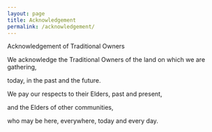 ```yaml
---
layout: page
title: Acknowledgement
permalink: /acknowledgement/
---
```

<p>Acknowledgement of Traditional Owners</P>

<p>We acknowledge the Traditional Owners of the land on which we are gathering,</p>

<p>today, in the past and the future.</p>

<p></p>

<p>We pay our respects to their Elders, past and present,</P>

<p>and the Elders of other communities,</p>

<p>who may be here, everywhere, today and every day.</p>
